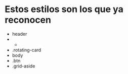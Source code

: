 # Estos estilos son los que ya reconocen

- header
- *
- .rotating-card 
- body
- .btn
- .grid-aside



